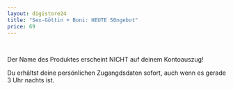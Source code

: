 ```yaml
---
layout: digistore24
title: "Sex-Göttin + Boni: HEUTE 50ngebot"
price: 69
---
```

<p>&#xA0;</p>
<p>Der Name des Produktes erscheint NICHT auf deinem Kontoauszug!</p>
<p>Du erh&#xE4;ltst deine pers&#xF6;nlichen Zugangdsdaten sofort, auch wenn es gerade 3 Uhr nachts ist.</p>